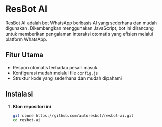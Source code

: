 # ResBot AI

ResBot AI adalah bot WhatsApp berbasis AI yang sederhana dan mudah digunakan. Dikembangkan menggunakan JavaScript, bot ini dirancang untuk memberikan pengalaman interaksi otomatis yang efisien melalui platform WhatsApp.

## Fitur Utama

- Respon otomatis terhadap pesan masuk
- Konfigurasi mudah melalui file `config.js`
- Struktur kode yang sederhana dan mudah dipahami

## Instalasi

1. **Klon repositori ini**
   ```bash
   git clone https://github.com/autoresbot/resbot-ai.git
   cd resbot-ai
   ```
